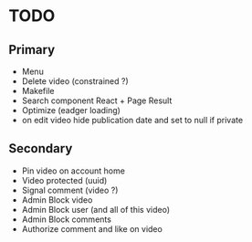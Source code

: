 # TODO

## Primary

- Menu
- Delete video (constrained ?)
- Makefile
- Search component React + Page Result
- Optimize (eadger loading)
- on edit video hide publication date and set to null if private

## Secondary

- Pin video on account home
- Video protected (uuid)
- Signal comment (video ?)
- Admin Block video 
- Admin Block user (and all of this video) 
- Admin Block comments
- Authorize comment and like on video


